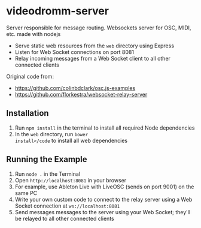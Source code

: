 # videodromm-server
Server responsible for message routing. 
Websockets server for OSC, MIDI, etc. made with nodejs
* Serve static web resources from the <code>web</code> directory using Express
* Listen for Web Socket connections on port 8081
* Relay incoming messages from a Web Socket client to all other connected clients

Original code from:
- https://github.com/colinbdclark/osc.js-examples
- https://github.com/florkestra/websocket-relay-server

## Installation

1. Run <code>npm install</code> in the terminal to install all required Node dependencies
2. In the <code>web</code> directory, run <code>bower install</code</code> to install all web dependencies

## Running the Example

1. Run <code>node .</code> in the Terminal
2. Open <code>http://localhost:8081</code> in your browser
3. For example, use Ableton Live with LiveOSC (sends on port 9001) on the same PC
4. Write your own custom code to connect to the relay server using a Web Socket connection at <code>ws://localhost:8081</code>
5. Send messages messages to the server using your Web Socket; they'll be relayed to all other connected clients

